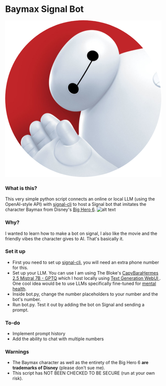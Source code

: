 # Baymax Signal Bot
![baymax](baymax.png "Baymax")
### What is this?

This very simple python script connects an online or local LLM (using the OpenAI-style API) with [signal-cli](https://github.com/AsamK/signal-cli) to host a Signal bot that imitates the character Baymax from Disney's [Big Hero 6](https://en.wikipedia.org/wiki/Big_Hero_6_(film)). ![alt text](Isolated.png "Title")

### Why?
I wanted to learn how to make a bot on signal, I also like the movie and the friendly vibes the character gives to AI. That's basically it.

### Set it up
+ First you need to set up [signal-cli](https://github.com/AsamK/signal-cli), you will need an extra phone number for this.
+ Set up your LLM. You can use I am using The Bloke's [CapyBaraHermes 2.5 Mistral 7B - GPTQ](https://huggingface.co/TheBloke/CapybaraHermes-2.5-Mistral-7B-GPTQ) which I host locally using [Text Generation WebUI ](https://github.com/oobabooga/text-generation-webui). One cool idea would be to use LLMs specifically fine-tuned for [mental health](https://huggingface.co/klyang/MentaLLaMA-chat-7B).
+ Inside bot.py, change the number placeholders to your number and the bot's number. 
+ Run bot.py. Test it out by adding the bot on Signal and sending a prompt.

### To-do
+ Implement prompt history
+ Add the ability to chat with multiple numbers
### Warnings
 + The Baymax character as well as the entirety of the Big Hero 6 **are trademarks of Disney** (please don't sue me).
 + This script has NOT BEEN CHECKED TO BE SECURE (run at your own risk).

